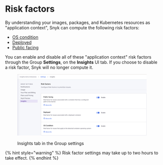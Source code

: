 # Risk factors

By understanding your images, packages, and Kubernetes resources as "application context", Snyk can compute the following risk factors:

* [OS condition](os-condition.md)
* [Deployed](deployed.md)
* [Public facing](public-facing.md)

You can enable and disable all of these "application context" risk factors through the Group **Settings**, on the **Insights** UI tab. If you choose to disable a risk factor, Snyk will no longer compute it.

<figure><img src="../../../../../.gitbook/assets/Screenshot 2023-09-26 at 18.45.06.png" alt="Group settings page"><figcaption><p>Insights tab in the Group settings</p></figcaption></figure>

{% hint style="warning" %}
Risk factor settings may take up to two hours to take effect.
{% endhint %}

